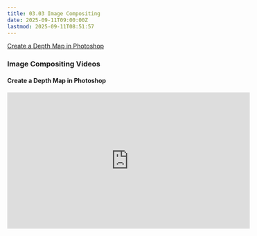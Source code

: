 ```yaml
---
title: 03.03 Image Compositing
date: 2025-09-11T09:00:00Z
lastmod: 2025-09-11T08:51:57
---
```


[Create a Depth Map in Photoshop](https://youtu.be/SS6wtrVGCxM)

### Image Compositing Videos

<div class="video-grid">

<div class="video-card">

#### Create a Depth Map in Photoshop

<div class="iframe-16-9-container">
<iframe class="youTubeIframe" width="560" height="315" src="https://www.youtube.com/embed/qBePDl2l2hI?rel=0" title="YouTube video player" frameborder="0" allow="accelerometer; autoplay; clipboard-write; encrypted-media; gyroscope; picture-in-picture; web-share" referrerpolicy="strict-origin-when-cross-origin" allowfullscreen></iframe>
</div>
</div>

</div>
